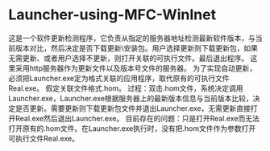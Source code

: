 # Launcher-using-MFC-WinInet
这是一个软件更新检测程序，它负责从指定的服务器地址检测最新软件版本，与当前版本对比，然后决定是否下载更新\安装包。用户选择更新则下载更新包，如果无需更新、或者用户选择不更新，则打开关联的可执行文件。最后退出程序。
这里采用http服务器作为更新文件以及版本号文件的服务器。
为了实现自动更新，必须把Launcher.exe定为格式关联的应用程序，取代原有的可执行文件Real.exe。
假定关联文件格式.hom。
过程：双击.hom文件，系统决定调用Launcher.exe，Launcher.exe根据服务器上的最新版本信息与当前版本比较，决定是否更新。需要更新则下载更新包文件并退出Launcher.exe，无需更新直接打开Real.exe然后退出Launcher.exe。
目前存在的问题：只是打开Real.exe而无法打开原有的.hom文件。在Launcher.exe执行时，没有把.hom文件作为参数打开可执行文件Real.exe。
